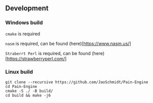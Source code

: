 ## Development
### Windows build

`cmake` is required

`nasm` is required, can be found (here)[https://www.nasm.us/]

`Straberrt Perl` is required, can be found (here)[https://strawberryperl.com/]

### Linux build

```
git clone --recursive https://github.com/JaoSchmidt/Pain-Engine
cd Pain-Engine
cmake -S ./ -B build/
cd build && make -j6
```
